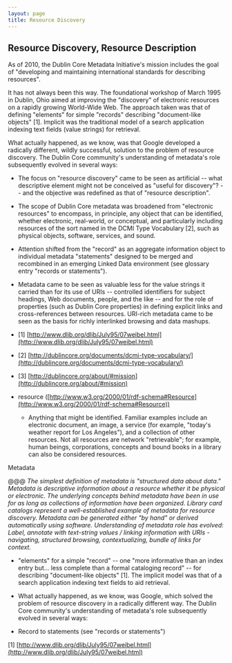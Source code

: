 ```yaml
---
layout: page
title: Resource Discovery
---
```


## Resource Discovery, Resource Description 

As of 2010, the Dublin Core Metadata Initiative's mission includes the goal of "developing and maintaining international standards for describing resources".

It has not always been this way. The foundational workshop of March 1995 in Dublin, Ohio aimed at improving the "discovery" of electronic resources on a rapidly growing World-Wide Web. The approach taken was that of defining "elements" for simple "records" describing "document-like objects" [1]. Implicit was the traditional model of a search application indexing text fields (value strings) for retrieval.

What actually happened, as we know, was that Google developed a radically different, wildly successful, solution to the problem of resource discovery. The Dublin Core community's understanding of metadata's role subsequently evolved in several ways:

- The focus on "resource discovery" came to be seen as artificial -- what descriptive element might not be conceived as "useful for discovery"? -- and the objective was redefined as that of "resource description".

- The scope of Dublin Core metadata was broadened from "electronic resources" to encompass, in principle, any object that can be identified, whether electronic, real-world, or conceptual, and particularly including resources of the sort named in the DCMI Type Vocabulary [2], such as physical objects, software, services, and sound.

- Attention shifted from the "record" as an aggregate information object to individual metadata "statements" designed to be merged and recombined in an emerging Linked Data environment (see glossary entry "records or statements").

- Metadata came to be seen as valuable less for the value strings it carried than for its use of URIs -- controlled identifiers for subject headings, Web documents, people, and the like -- and for the role of properties (such as Dublin Core properties) in defining explicit links and cross-references between resources. URI-rich metadata came to be seen as the basis for richly interlinked browsing and data mashups.

- [1] [http://www.dlib.org/dlib/July95/07weibel.html](http://www.dlib.org/dlib/July95/07weibel.html)
- [2] [http://dublincore.org/documents/dcmi-type-vocabulary/](http://dublincore.org/documents/dcmi-type-vocabulary/)
- [3] [http://dublincore.org/about/#mission](http://dublincore.org/about/#mission)

- resource ([http://www.w3.org/2000/01/rdf-schema#Resource](http://www.w3.org/2000/01/rdf-schema#Resource))
  - Anything that might be identified. Familiar examples include an electronic document, an image, a service (for example, "today's weather report for Los Angeles"), and a collection of other resources. Not all resources are network "retrievable"; for example, human beings, corporations, concepts and bound books in a library can also be considered resources.

Metadata

@@@ _The simplest definition of metadata is "structured data about data." Metadata is descriptive information about a resource whether it be physical or electronic. The underlying concepts behind metadata have been in use for as long as collections of information have been organized. Library card catalogs represent a well-established example of metadata for resource discovery. Metadata can be generated either "by hand" or derived automatically using software. Understanding of metadata role has evolved: Label, annotate with text-string values / linking information with URIs - navigating, structured browsing, contextualizing, bundle of links for context._

- "elements" for a simple "record" -- one "more informative than an index entry but... less complete than a formal cataloging record" -- for describing "document-like objects" [1]. The implicit model was that of a search application indexing text fields to aid retrieval.
- What actually happened, as we know, was Google, which solved the problem of resource discovery in a radically different way. The Dublin Core community's understanding of metadata's role subsequently evolved in several ways:

- Record to statements (see "records or statements")

[1] [http://www.dlib.org/dlib/July95/07weibel.html](http://www.dlib.org/dlib/July95/07weibel.html)

